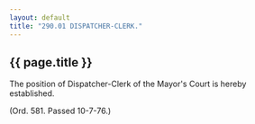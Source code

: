 ```yaml
---
layout: default 
title: "290.01 DISPATCHER-CLERK."
---
```


{{ page.title }}
----------------

The position of Dispatcher-Clerk of the Mayor's Court is hereby
established.

(Ord. 581. Passed 10-7-76.)
